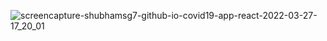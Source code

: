 ![screencapture-shubhamsg7-github-io-covid19-app-react-2022-03-27-17_20_01](https://user-images.githubusercontent.com/59820080/160280156-c9b8b567-47ea-436b-9860-1ae8bedbf507.png)
